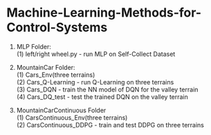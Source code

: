# Machine-Learning-Methods-for-Control-Systems
1. MLP Folder:  
(1) left/right wheel.py - run MLP on Self-Collect Dataset  
  
2. MountainCar Folder:  
(1) Cars_Env(three terrains)  
(2) Cars_Q-Learning - run Q-Learning on three terrains  
(3) Cars_DQN - train the NN model of DQN for the valley terrain  
(4) Cars_DQ_test - test the trained DQN on the valley terrain  
  
3. MountainCarContinuous Folder  
(1) CarsContinuous_Env(three terrains)  
(2) CarsContinuous_DDPG - train and test DDPG on three terrains  
